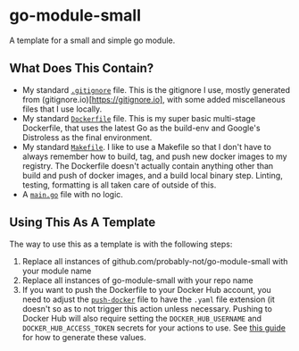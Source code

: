 # go-module-small

A template for a small and simple go module.

## What Does This Contain?
- My standard [`.gitignore`](.gitignore) file. This is the gitignore I use, mostly generated from (gitignore.io)[https://gitignore.io], with some added miscellaneous files that I use locally.
- My standard [`Dockerfile`](Dockerfile) file. This is my super basic multi-stage Dockerfile, that uses the latest Go as the build-env and Google's Distroless as the final environment.
- My standard [`Makefile`](Makefile). I like to use a Makefile so that I don't have to always remember how to build, tag, and push new docker images to my registry. The Dockerfile doesn't actually contain anything other than build and push of docker images, and a build local binary step. Linting, testing, formatting is all taken care of outside of this.
- A [`main.go`](main.go) file with no logic.

## Using This As A Template

The way to use this as a template is with the following steps:
1. Replace all instances of github.com/probably-not/go-module-small with your module name
2. Replace all instances of go-module-small with your repo name
3. If you want to push the Dockerfile to your Docker Hub account, you need to adjust the [`push-docker`](.github/workflows/push-docker) file to have the `.yaml` file extension (it doesn't so as to not trigger this action unless necessary. Pushing to Docker Hub will also require setting the `DOCKER_HUB_USERNAME` and `DOCKER_HUB_ACCESS_TOKEN` secrets for your actions to use. See [this guide](https://docs.docker.com/ci-cd/github-actions/) for how to generate these values.
